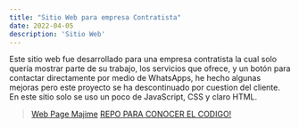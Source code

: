 ```yaml
---
title: "Sitio Web para empresa Contratista"
date: 2022-04-05
description: 'Sitio Web'
---
```

Este sitio web fue desarrollado para una empresa contratista la cual solo quería mostrar parte de su trabajo, los servicios que ofrece, y un botón para contactar directamente por medio de WhatsApps, he hecho algunas mejoras pero este proyecto se ha descontinuado por cuestion del cliente. En este sitio solo se uso un poco de JavaScript, CSS y claro HTML.
 >[Web Page Majime](https://jorgebt95.github.io/WEB_MAJIME/)
 >[REPO PARA CONOCER EL CODIGO!](https://github.com/jorgebt95/WEB_MAJIME/)
